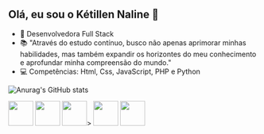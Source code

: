 ## Olá, eu sou o Kétillen Naline 👋

- 🔭 Desenvolvedora Full Stack
- 📚 "Através do estudo contínuo, busco não apenas aprimorar minhas habilidades, mas também expandir os horizontes do meu conhecimento e aprofundar minha compreensão do mundo."
- 💻 Competências: Html, Css, JavaScript, PHP e Python

![Anurag's GitHub stats](https://github-readme-stats.vercel.app/api?username=NalineSouza&show_icons=true&bg_color=00000000)

<img src="https://cdn.jsdelivr.net/gh/devicons/devicon@latest/icons/html5/html5-original.svg" width=50px> <img src="https://cdn.jsdelivr.net/gh/devicons/devicon@latest/icons/css3/css3-original.svg" width=50px> <img src="https://cdn.jsdelivr.net/gh/devicons/devicon@latest/icons/javascript/javascript-original.svg" width=50px>> <img src="https://cdn.jsdelivr.net/gh/devicons/devicon@latest/icons/php/php-original.svg" width=50px> <img src="https://cdn.jsdelivr.net/gh/devicons/devicon@latest/icons/python/python-original.svg" width=50px>
